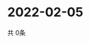 # 2022-02-05
  共 0条

  <!-- BEGIN -->
  <!-- 最后更新时间Sat Feb 05 2022 14:02:02 GMT+0000 (Coordinated Universal Time) -->
  
  <!-- END -->
  
  